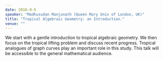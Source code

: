 ```yaml
---
date: 2016-9-5
speaker: "Madhusudan Manjunath (Queen Mary Univ of London, UK)"
title: "Tropical Algebraic Geometry: an Introduction."
venue: ""
---
```

We start with a gentle introduction to tropical algebraic
geometry.  We then focus on the tropical lifting problem and discuss
recent progress. Tropical analogues of graph curves play an important role
in this study. This talk will be accessible to the general mathematical
audience.
